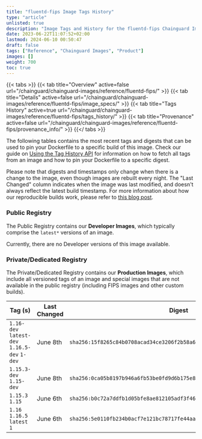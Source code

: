 ```yaml
---
title: "fluentd-fips Image Tags History"
type: "article"
unlisted: true
description: "Image Tags and History for the fluentd-fips Chainguard Image"
date: 2023-06-22T11:07:52+02:00
lastmod: 2024-06-10 00:50:47
draft: false
tags: ["Reference", "Chainguard Images", "Product"]
images: []
weight: 700
toc: true
---
```


{{< tabs >}}
{{< tab title="Overview" active=false url="/chainguard/chainguard-images/reference/fluentd-fips/" >}}
{{< tab title="Details" active=false url="/chainguard/chainguard-images/reference/fluentd-fips/image_specs/" >}}
{{< tab title="Tags History" active=true url="/chainguard/chainguard-images/reference/fluentd-fips/tags_history/" >}}
{{< tab title="Provenance" active=false url="/chainguard/chainguard-images/reference/fluentd-fips/provenance_info/" >}}
{{</ tabs >}}

The following tables contains the most recent tags and digests that can be used to pin your Dockerfile to a specific build of this image. Check our guide on [Using the Tag History API](/chainguard/chainguard-images/using-the-tag-history-api/) for information on how to fetch all tags from an image and how to pin your Dockerfile to a specific digest.

Please note that digests and timestamps only change when there is a change to the image, even though images are rebuilt every night. The "Last Changed" column indicates when the image was last modified, and doesn't always reflect the latest build timestamp. For more information about how our reproducible builds work, please refer to [this blog post](https://www.chainguard.dev/unchained/reproducing-chainguards-reproducible-image-builds).

### Public Registry
The Public Registry contains our **Developer Images**, which typically comprise the `latest*` versions of an image.

Currently, there are no Developer versions of this image available.

### Private/Dedicated Registry
The Private/Dedicated Registry contains our **Production Images**, which include all versioned tags of an image and special images that are not available in the public registry (including FIPS images and other custom builds).

| Tag (s)                                       | Last Changed | Digest                                                                    |
|-----------------------------------------------|--------------|---------------------------------------------------------------------------|
|  `1.16-dev` `latest-dev` `1.16.5-dev` `1-dev` | June 8th     | `sha256:15f8265c84b0708acad34ce3206f2b58a62a7ea981c8d9b941b82491d88ac8e6` |
|  `1.15.3-dev` `1.15-dev`                      | June 8th     | `sha256:0ca05b8197b946a6fb53be0fd9d6b175e89531fb257511e76fd87c06d36126b4` |
|  `1.15.3` `1.15`                              | June 6th     | `sha256:b0c72a7ddfb1d05bfe8ae812105adf3f469175f19ea2de5f7992fa28fed48af7` |
|  `1.16` `1.16.5` `latest` `1`                 | June 6th     | `sha256:5e0110fb234b0acf7e121bc78717fe44aa413d17e1bc47ddf6662fe34fa1fe89` |

